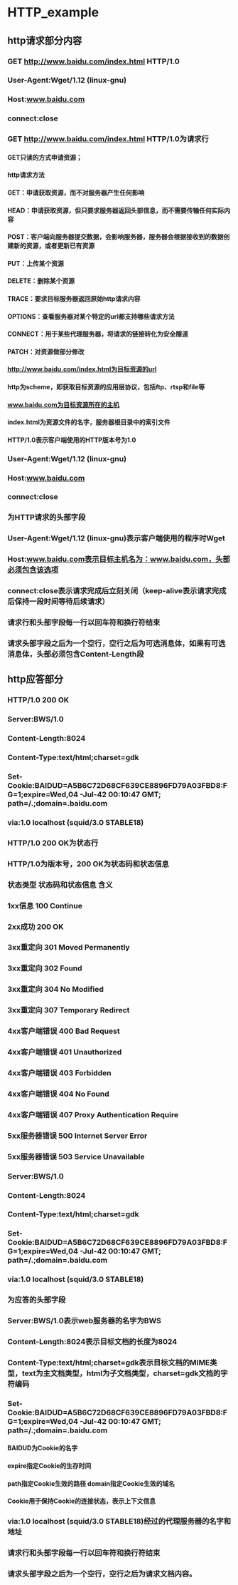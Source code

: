 # HTTP_example
## http请求部分内容
### GET http://www.baidu.com/index.html HTTP/1.0
### User-Agent:Wget/1.12 (linux-gnu)
### Host:www.baidu.com
### connect:close

### GET http://www.baidu.com/index.html HTTP/1.0为请求行

#### GET只读的方式申请资源；
#### http请求方法
#### GET：申请获取资源，而不对服务器产生任何影响
#### HEAD：申请获取资源，但只要求服务器返回头部信息，而不需要传输任何实际内容
#### POST：客户端向服务器提交数据，会影响服务器，服务器会根据接收到的数据创建新的资源，或者更新已有资源
#### PUT：上传某个资源
#### DELETE：删除某个资源
#### TRACE：要求目标服务器返回原始http请求内容
#### OPTIONS：查看服务器对某个特定的url都支持哪些请求方法
#### CONNECT：用于某些代理服务器，将请求的链接转化为安全隧道
#### PATCH：对资源做部分修改

#### http://www.baidu.com/index.html为目标资源的url
#### http为scheme，即获取目标资源的应用层协议，包括ftp、rtsp和file等
#### www.baidu.com为目标资源所在的主机
#### index.html为资源文件的名字，服务器根目录中的索引文件

#### HTTP/1.0表示客户端使用的HTTP版本号为1.0

### User-Agent:Wget/1.12 (linux-gnu)
### Host:www.baidu.com
### connect:close
### 为HTTP请求的头部字段

### User-Agent:Wget/1.12 (linux-gnu)表示客户端使用的程序时Wget
### Host:www.baidu.com表示目标主机名为：www.baidu.com，头部必须包含该选项
### connect:close表示请求完成后立刻关闭（keep-alive表示请求完成后保持一段时间等待后续请求）
### 请求行和头部字段每一行以回车符和换行符结束

### 请求头部字段之后为一个空行，空行之后为可选消息体，如果有可选消息体，头部必须包含Content-Length段


## http应答部分
### HTTP/1.0 200 OK
### Server:BWS/1.0
### Content-Length:8024
### Content-Type:text/html;charset=gdk
### Set-Cookie:BAIDUD=A5B6C72D68CF639CE8896FD79A03FBD8:FG=1;expire=Wed,04 -Jul-42 00:10:47 GMT; path=/.;domain=.baidu.com
### via:1.0 localhost (squid/3.0 STABLE18)

### HTTP/1.0 200 OK为状态行
### HTTP/1.0为版本号，200 OK为状态码和状态信息
### 状态类型          状态码和状态信息        含义
### 1xx信息           100 Continue
### 2xx成功           200 OK
### 3xx重定向         301 Moved Permanently
### 3xx重定向         302 Found
### 3xx重定向         304 No Modified
### 3xx重定向         307 Temporary Redirect
### 4xx客户端错误     400 Bad Request 
### 4xx客户端错误     401 Unauthorized
### 4xx客户端错误     403 Forbidden
### 4xx客户端错误     404 No Found
### 4xx客户端错误     407 Proxy Authentication Require
### 5xx服务器错误     500 Internet Server Error
### 5xx服务器错误     503 Service Unavailable

### Server:BWS/1.0
### Content-Length:8024
### Content-Type:text/html;charset=gdk
### Set-Cookie:BAIDUD=A5B6C72D68CF639CE8896FD79A03FBD8:FG=1;expire=Wed,04 -Jul-42 00:10:47 GMT; path=/.;domain=.baidu.com
### via:1.0 localhost (squid/3.0 STABLE18)
### 为应答的头部字段

### Server:BWS/1.0表示web服务器的名字为BWS
### Content-Length:8024表示目标文档的长度为8024
### Content-Type:text/html;charset=gdk表示目标文档的MIME类型，text为主文档类型，html为子文档类型，charset=gdk文档的字符编码

### Set-Cookie:BAIDUD=A5B6C72D68CF639CE8896FD79A03FBD8:FG=1;expire=Wed,04 -Jul-42 00:10:47 GMT; path=/.;domain=.baidu.com
#### BAIDUD为Cookie的名字
#### expire指定Cookie的生存时间
#### path指定Cookie生效的路径 domain指定Cookie生效的域名
#### Cookie用于保持Cookie的连接状态，表示上下文信息

### via:1.0 localhost (squid/3.0 STABLE18)经过的代理服务器的名字和地址
### 请求行和头部字段每一行以回车符和换行符结束

### 请求头部字段之后为一个空行，空行之后为请求文档内容。
